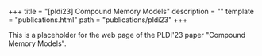 +++
title = "[pldi23] Compound Memory Models"
description = ""
template = "publications.html"
path = "publications/pldi23"
+++

This is a placeholder for the web page of the PLDI'23 paper "Compound Memory Models".
